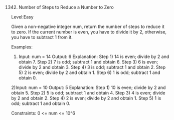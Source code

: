1342. Number of Steps to Reduce a Number to Zero

Level:Easy

Given a non-negative integer num, return the number of steps to reduce it to zero. 
If the current number is even, you have to divide it by 2, otherwise, you have to subtract 1 from it.

Examples:
1) Input: num = 14
Output: 6
Explanation: 
Step 1) 14 is even; divide by 2 and obtain 7. 
Step 2) 7 is odd; subtract 1 and obtain 6.
Step 3) 6 is even; divide by 2 and obtain 3. 
Step 4) 3 is odd; subtract 1 and obtain 2. 
Step 5) 2 is even; divide by 2 and obtain 1. 
Step 6) 1 is odd; subtract 1 and obtain 0.

2)Input: num = 10
Output: 5
Explanation: 
Step 1) 10 is even; divide by 2 and obtain 5. 
Step 2) 5 is odd; subtract 1 and obtain 4. 
Step 3) 4 is even; divide by 2 and obtain 2. 
Step 4) 2 is even; divide by 2 and obtain 1. 
Step 5) 1 is odd; subtract 1 and obtain 0.

Constraints:
0 <= num <= 10^6
